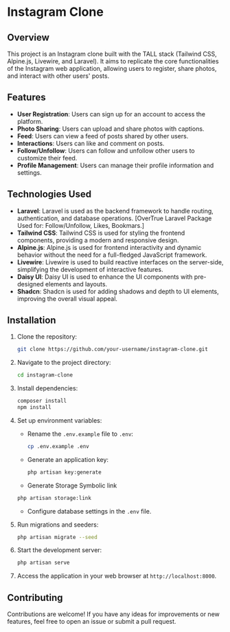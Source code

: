 # Instagram Clone

## Overview

This project is an Instagram clone built with the TALL stack (Tailwind CSS, Alpine.js, Livewire, and Laravel). It aims to replicate the core functionalities of the Instagram web application, allowing users to register, share photos, and interact with other users' posts.

## Features

- **User Registration**: Users can sign up for an account to access the platform.
- **Photo Sharing**: Users can upload and share photos with captions.
- **Feed**: Users can view a feed of posts shared by other users.
- **Interactions**: Users can like and comment on posts.
- **Follow/Unfollow**: Users can follow and unfollow other users to customize their feed.
- **Profile Management**: Users can manage their profile information and settings.

## Technologies Used

- **Laravel**: Laravel is used as the backend framework to handle routing, authentication, and database operations.
   [OverTrue Laravel Package Used for: Follow/Unfollow, Likes, Bookmars.]
- **Tailwind CSS**: Tailwind CSS is used for styling the frontend components, providing a modern and responsive design.
- **Alpine.js**: Alpine.js is used for frontend interactivity and dynamic behavior without the need for a full-fledged JavaScript framework.
- **Livewire**: Livewire is used to build reactive interfaces on the server-side, simplifying the development of interactive features.
- **Daisy UI**: Daisy UI is used to enhance the UI components with pre-designed elements and layouts.
- **Shadcn**: Shadcn is used for adding shadows and depth to UI elements, improving the overall visual appeal.

## Installation

1. Clone the repository:

   ```bash
   git clone https://github.com/your-username/instagram-clone.git
   ```

2. Navigate to the project directory:

   ```bash
   cd instagram-clone
   ```

3. Install dependencies:

   ```bash
   composer install
   npm install
   ```

4. Set up environment variables:

   - Rename the `.env.example` file to `.env`:

     ```bash
     cp .env.example .env
     ```

   - Generate an application key:

     ```bash
     php artisan key:generate
     ```
   
   - Generate Storage Symbolic link
   ```bash
   php artisan storage:link
   ```

   - Configure database settings in the `.env` file.

5. Run migrations and seeders:

   ```bash
   php artisan migrate --seed
   ```

6. Start the development server:

   ```bash
   php artisan serve
   ```

7. Access the application in your web browser at `http://localhost:8000`.

## Contributing

Contributions are welcome! If you have any ideas for improvements or new features, feel free to open an issue or submit a pull request.